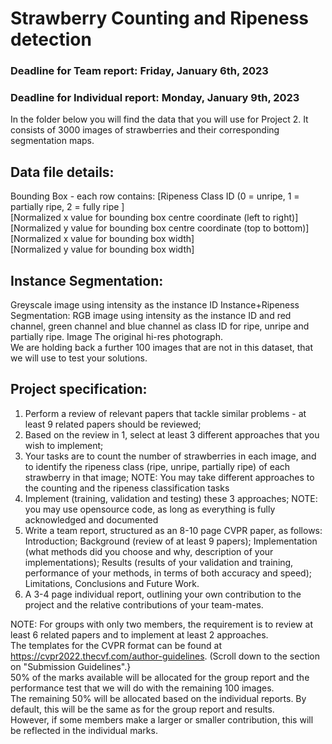 # Strawberry Counting and Ripeness detection
### Deadline for Team report: Friday, January 6th, 2023
### Deadline for Individual report: Monday, January 9th, 2023
In the folder below you will find the data that you will use for Project 2. It consists of 3000 images of strawberries and their corresponding segmentation maps.
## Data file details:
Bounding Box - each row contains:
[Ripeness Class ID (0 = unripe, 1 = partially ripe, 2 = fully ripe ]<br>
[Normalized x value for bounding box centre coordinate (left to right)]<br>
[Normalized y value for bounding box centre coordinate (top to bottom)]<br>
[Normalized x value for bounding box width]<br>
[Normalized y value for bounding box width]<br>
## Instance Segmentation:
Greyscale image using intensity as the instance ID
Instance+Ripeness Segmentation:
RGB image using intensity as the instance ID and red channel, green channel and blue channel as class ID for ripe, unripe and partially ripe.
Image
The original hi-res photograph.<br>
We are holding back a further 100 images that are not in this dataset, that we will use to test your solutions.
## Project specification:
1. Perform a review of relevant papers that tackle similar problems - at least 9 related papers should be reviewed;
2. Based on the review in 1, select at least 3 different approaches that you wish to implement;
3. Your tasks are to count the number of strawberries in each image, and to identify the ripeness class (ripe, unripe, partially ripe) of each strawberry in that image;
NOTE: You may take different approaches to the counting and the ripeness classification tasks
4. Implement (training, validation and testing) these 3 approaches;
NOTE: you may use opensource code, as long as everything is fully acknowledged and documented
5. Write a team report, structured as an 8-10 page CVPR paper, as follows:
Introduction;
Background (review of at least 9 papers);
Implementation (what methods did you choose and why, description of your implementations);
Results (results of your validation and training, performance of your methods, in terms of both accuracy and speed);
Limitations, Conclusions and Future Work.
6. A  3-4 page individual report, outlining your own contribution to the project and the relative contributions of your team-mates.

NOTE: For groups with only two members, the requirement is to review at least 6 related papers and to implement at least 2 approaches.<br>
The templates for the CVPR format can be found at https://cvpr2022.thecvf.com/author-guidelines. (Scroll down to the section on "Submission Guidelines".}<br>
50% of the marks available will be allocated for the group report and the performance test that we will do with the remaining 100 images.<br>
The remaining 50% will be allocated based on the individual reports. By default, this will be the same as for the group report and results.<br> However, if some members make a larger or smaller contribution, this will be reflected in the individual marks.